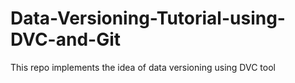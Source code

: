 # Data-Versioning-Tutorial-using-DVC-and-Git
This repo implements the idea of data versioning using DVC tool
